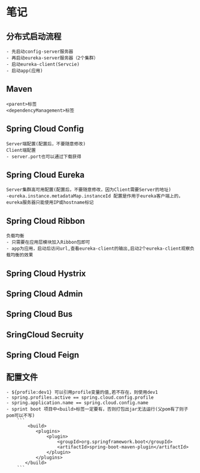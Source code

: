 # 笔记

## 分布式启动流程
    - 先启动config-server服务器
    - 再启动eureka-server服务器（2个集群）
    - 启动eureka-client(Servcie)
    - 启动app(应用)

## Maven
    <parent>标签
    <dependencyManagement>标签

## Spring Cloud Config
    Server端配置(配置后，不要随意修改)
    Client端配置
    - server.port也可以通过下载获得

## Spring Cloud Eureka
    Server集群高可用配置(配置后，不要随意修改，因为Client需要Server的地址)
    -eureka.instance.metadataMap.instanceId 配置是作用于eureka客户端上的，eureka服务器只能使用IP或hostname标记

## Spring Cloud Ribbon
    负载均衡
    - 只需要在应用层模块加入Ribbon包即可
    - app为应用，启动后访问url,查看eureka-client的输出,启动2个eureka-client观察负载均衡的效果

## Spring Cloud Hystrix
## Spring Cloud Admin

## Spring Cloud Bus
## SringCloud Secruity
## Spring Cloud Feign

## 配置文件
    - ${profile:dev1} 可以引用profile变量的值,若不存在，则使用dev1
    - spring.profiles.active == spring.cloud.config.profile
    - spring.application.name == spring.cloud.config.name
    - sprint boot 项目中<build>标签一定要有，否则打包出jar无法运行(父pom有了则子pom可以不写)
        ```
            <build>
               <plugins>
                   <plugin>
                       <groupId>org.springframework.boot</groupId>
                       <artifactId>spring-boot-maven-plugin</artifactId>
                   </plugin>
               </plugins>
           </build>
        ```
